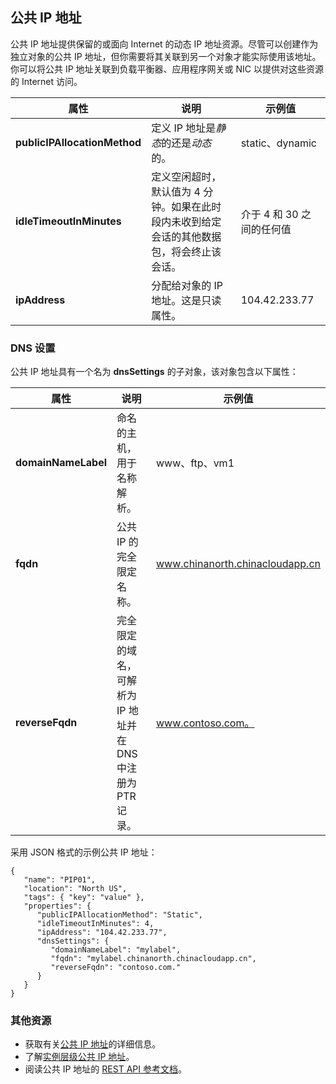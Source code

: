 ## <a name="Public-IP-address" id="public-ip-address"></a> 公共 IP 地址

公共 IP 地址提供保留的或面向 Internet 的动态 IP 地址资源。尽管可以创建作为独立对象的公共 IP 地址，但你需要将其关联到另一个对象才能实际使用该地址。你可以将公共 IP 地址关联到负载平衡器、应用程序网关或 NIC 以提供对这些资源的 Internet 访问。

|属性|说明|示例值|
|---|---|---|
|**publicIPAllocationMethod**|定义 IP 地址是*静态*的还是*动态*的。|static、dynamic|
|**idleTimeoutInMinutes**|定义空闲超时，默认值为 4 分钟。如果在此时段内未收到给定会话的其他数据包，将会终止该会话。|介于 4 和 30 之间的任何值|
|**ipAddress**|分配给对象的 IP 地址。这是只读属性。|104\.42.233.77|

### <a name="DNS-settings"></a> DNS 设置

公共 IP 地址具有一个名为 **dnsSettings** 的子对象，该对象包含以下属性：

|属性|说明|示例值|
|---|---|---|
|**domainNameLabel**|命名的主机，用于名称解析。|www、ftp、vm1|
|**fqdn**|公共 IP 的完全限定名称。|www.chinanorth.chinacloudapp.cn|
|**reverseFqdn**|完全限定的域名，可解析为 IP 地址并在 DNS 中注册为 PTR 记录。|www.contoso.com。|

采用 JSON 格式的示例公共 IP 地址：

	{
	   "name": "PIP01",
	   "location": "North US",
	   "tags": { "key": "value" },
	   "properties": {
	      "publicIPAllocationMethod": "Static",
	      "idleTimeoutInMinutes": 4,
		  "ipAddress": "104.42.233.77",
	      "dnsSettings": {
	         "domainNameLabel": "mylabel",
			 "fqdn": "mylabel.chinanorth.chinacloudapp.cn",
	         "reverseFqdn": "contoso.com."
	      }
	   }
	} 

### 其他资源

- 获取有关[公共 IP 地址](/documentation/articles/virtual-networks-reserved-public-ip/)的详细信息。
- 了解[实例层级公共 IP 地址](/documentation/articles/virtual-networks-instance-level-public-ip/)。
- 阅读公共 IP 地址的 [REST API 参考文档](https://msdn.microsoft.com/zh-cn/library/azure/mt163638.aspx)。

<!---HONumber=82-->